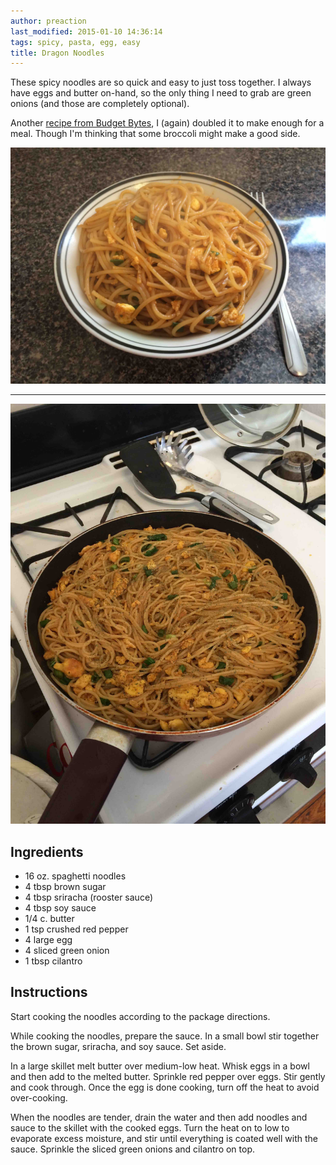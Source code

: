 ```yaml
---
author: preaction
last_modified: 2015-01-10 14:36:14
tags: spicy, pasta, egg, easy
title: Dragon Noodles
---
```


These spicy noodles are so quick and easy to just toss together. I always have
eggs and butter on-hand, so the only thing I need to grab are green onions (and
those are completely optional).

Another [recipe from Budget
Bytes](http://www.budgetbytes.com/2012/08/spicy-noodles/), I (again) doubled it
to make enough for a meal. Though I'm thinking that some broccoli might make a
good side.

![](/images/dragon-noodles/IMG_0993.jpg)

---

![](/images/dragon-noodles/IMG_0991.jpg)

## Ingredients

* 16 oz. spaghetti noodles
* 4 tbsp brown sugar
* 4 tbsp sriracha (rooster sauce)
* 4 tbsp soy sauce
* 1/4 c. butter
* 1 tsp crushed red pepper
* 4 large egg
* 4 sliced green onion
* 1 tbsp cilantro

## Instructions

Start cooking the noodles according to the package directions.

While cooking the noodles, prepare the sauce. In a small bowl stir together the
brown sugar, sriracha, and soy sauce. Set aside.

In a large skillet melt butter over medium-low heat. Whisk eggs in a bowl and
then add to the melted butter. Sprinkle red pepper over eggs.  Stir gently and
cook through. Once the egg is done cooking, turn off the heat to avoid
over-cooking.

When the noodles are tender, drain the water and then add noodles and sauce to
the skillet with the cooked eggs. Turn the heat on to low to evaporate excess
moisture, and stir until everything is coated well with the sauce. Sprinkle the
sliced green onions and cilantro on top.
